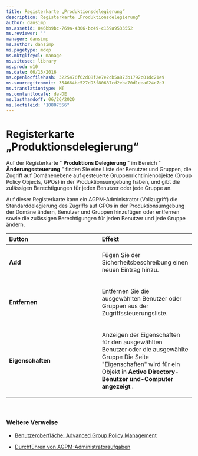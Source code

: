 ```yaml
---
title: Registerkarte „Produktionsdelegierung“
description: Registerkarte „Produktionsdelegierung“
author: dansimp
ms.assetid: 046bb9bc-769a-4306-bc49-c159a9533552
ms.reviewer: ''
manager: dansimp
ms.author: dansimp
ms.pagetype: mdop
ms.mktglfcycl: manage
ms.sitesec: library
ms.prod: w10
ms.date: 06/16/2016
ms.openlocfilehash: 3225476f62d08f2e7e2cb5a873b1792c01dc21e9
ms.sourcegitcommit: 354664bc527d93f80687cd2eba70d1eea024c7c3
ms.translationtype: MT
ms.contentlocale: de-DE
ms.lasthandoff: 06/26/2020
ms.locfileid: "10807556"
---
```

# Registerkarte „Produktionsdelegierung“


Auf der Registerkarte " **Produktions Delegierung** " im Bereich " **Änderungssteuerung** " finden Sie eine Liste der Benutzer und Gruppen, die Zugriff auf Domänenebene auf gesteuerte Gruppenrichtlinienobjekte (Group Policy Objects, GPOs) in der Produktionsumgebung haben, und gibt die zulässigen Berechtigungen für jeden Benutzer oder jede Gruppe an.

Auf dieser Registerkarte kann ein AGPM-Administrator (Vollzugriff) die Standarddelegierung des Zugriffs auf GPOs in der Produktionsumgebung der Domäne ändern, Benutzer und Gruppen hinzufügen oder entfernen sowie die zulässigen Berechtigungen für jeden Benutzer und jede Gruppe ändern.

<table>
<colgroup>
<col width="50%" />
<col width="50%" />
</colgroup>
<thead>
<tr class="header">
<th align="left">Button</th>
<th align="left">Effekt</th>
</tr>
</thead>
<tbody>
<tr class="odd">
<td align="left"><p><strong>Add</strong></p></td>
<td align="left"><p>Fügen Sie der Sicherheitsbeschreibung einen neuen Eintrag hinzu.</p></td>
</tr>
<tr class="even">
<td align="left"><p><strong>Entfernen</strong></p></td>
<td align="left"><p>Entfernen Sie die ausgewählten Benutzer oder Gruppen aus der Zugriffssteuerungsliste.</p></td>
</tr>
<tr class="odd">
<td align="left"><p><strong>Eigenschaften</strong></p></td>
<td align="left"><p>Anzeigen der Eigenschaften für den ausgewählten Benutzer oder die ausgewählte Gruppe Die Seite "Eigenschaften" wird für ein Objekt in <strong> Active Directory-Benutzer und-Computer angezeigt </strong> .</p></td>
</tr>
</tbody>
</table>

 

### Weitere Verweise

-   [Benutzeroberfläche: Advanced Group Policy Management](user-interface-advanced-group-policy-management-agpm40.md)

-   [Durchführen von AGPM-Administratoraufgaben](performing-agpm-administrator-tasks-agpm40.md)

 

 





